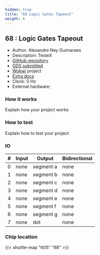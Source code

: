 ```yaml
---
hidden: true
title: "68 Logic Gates Tapeout"
weight: 6
---
```


## 68 : Logic Gates Tapeout

* Author: Alexandre Ney Guimaraes
* Description: TesteX
* [GitHub repository](https://github.com/AlexandreNeyGuimaraes/TinyTapeoutTest)
* [GDS submitted](https://github.com/AlexandreNeyGuimaraes/TinyTapeoutTest/actions/runs/6750950248)
* [Wokwi](https://wokwi.com/projects/380409019830656001) project
* [Extra docs]()
* Clock: 0 Hz
* External hardware: 



### How it works

Explain how your project works


### How to test

Explain how to test your project


### IO

| # | Input        | Output       | Bidirectional      |
|---|--------------|--------------| -------------------|
| 0 | none  | segment a | none |
| 1 | none  | segment b | none |
| 2 | none  | segment c | none |
| 3 | none  | segment d | none |
| 4 | none  | segment e | none |
| 5 | none  | segment f | none |
| 6 | none  | segment g | none |
| 7 | none  | dot | none |

### Chip location

{{< shuttle-map "tt05" "68" >}}
